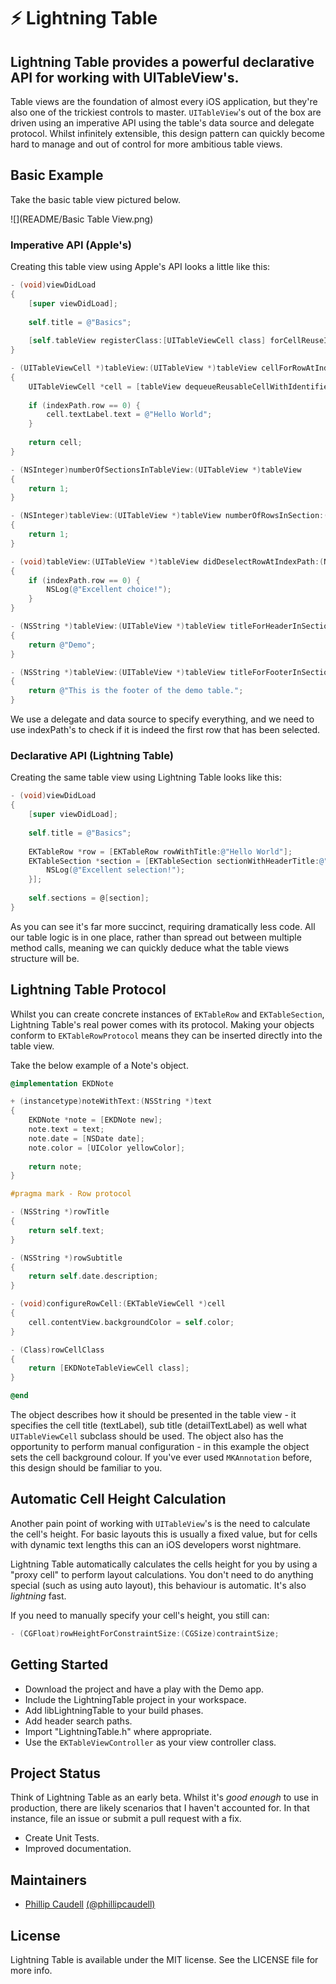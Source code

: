 # ⚡️ Lightning Table
## Lightning Table provides a powerful declarative API for working with UITableView's. 

Table views are the foundation of almost every iOS application, but they're also one of the trickiest controls to master. `UITableView`'s out of the box are driven using an imperative API using the table's data source and delegate protocol. Whilst infinitely extensible, this design pattern can quickly become hard to manage and out of control for more ambitious table views. 

## Basic Example

Take the basic table view pictured below.

![](README/Basic Table View.png)

### Imperative API (Apple's)

Creating this table view using Apple's API looks a little like this:

```objective-c
- (void)viewDidLoad
{
    [super viewDidLoad];
    
    self.title = @"Basics";
    
    [self.tableView registerClass:[UITableViewCell class] forCellReuseIdentifier:@"Cell"];
}

- (UITableViewCell *)tableView:(UITableView *)tableView cellForRowAtIndexPath:(NSIndexPath *)indexPath
{
    UITableViewCell *cell = [tableView dequeueReusableCellWithIdentifier:@"Cell" forIndexPath:indexPath];
    
    if (indexPath.row == 0) {
        cell.textLabel.text = @"Hello World";
    }
    
    return cell;
}

- (NSInteger)numberOfSectionsInTableView:(UITableView *)tableView
{
    return 1;
}

- (NSInteger)tableView:(UITableView *)tableView numberOfRowsInSection:(NSInteger)section
{
    return 1;
}

- (void)tableView:(UITableView *)tableView didDeselectRowAtIndexPath:(NSIndexPath *)indexPath
{
    if (indexPath.row == 0) {
        NSLog(@"Excellent choice!");
    }
}

- (NSString *)tableView:(UITableView *)tableView titleForHeaderInSection:(NSInteger)section
{
    return @"Demo";
}

- (NSString *)tableView:(UITableView *)tableView titleForFooterInSection:(NSInteger)section
{
    return @"This is the footer of the demo table.";
}
```

We use a delegate and data source to specify everything, and we need to use indexPath's to check if it is indeed the first row that has been selected.
	
### Declarative API (Lightning Table)

Creating the same table view using Lightning Table looks like this:

```objective-c
- (void)viewDidLoad
{
    [super viewDidLoad];
    
    self.title = @"Basics";
    
    EKTableRow *row = [EKTableRow rowWithTitle:@"Hello World"];
    EKTableSection *section = [EKTableSection sectionWithHeaderTitle:@"Demo" rows:@[row] footerTitle:@"This is the footer of the demo table." selection:^(EKTableRowSelection *selection) {
        NSLog(@"Excellent selection!");
    }];
    
    self.sections = @[section];
}
```
	
As you can see it's far more succinct, requiring dramatically less code. All our table logic is in one place, rather than spread out between multiple method calls, meaning we can quickly deduce what the table views structure will be.

## Lightning Table Protocol 

Whilst you can create concrete instances of `EKTableRow` and `EKTableSection`, Lightning Table's real power comes with its protocol. Making your objects conform to `EKTableRowProtocol` means they can be inserted directly into the table view. 

Take the below example of a Note's object. 

```objective-c
@implementation EKDNote

+ (instancetype)noteWithText:(NSString *)text
{
    EKDNote *note = [EKDNote new];
    note.text = text;
    note.date = [NSDate date];
    note.color = [UIColor yellowColor];
    
    return note;
}

#pragma mark - Row protocol 

- (NSString *)rowTitle
{
    return self.text;
}

- (NSString *)rowSubtitle
{
    return self.date.description;
}

- (void)configureRowCell:(EKTableViewCell *)cell
{
    cell.contentView.backgroundColor = self.color;
}

- (Class)rowCellClass
{
    return [EKDNoteTableViewCell class];
}

@end
```


The object describes how it should be presented in the table view - it specifies the cell title (textLabel), sub title (detailTextLabel) as well what `UITableViewCell` subclass should be used. The object also has the opportunity to perform manual configuration - in this example the object sets the cell background colour. If you've ever used `MKAnnotation` before, this design should be familiar to you.

## Automatic Cell Height Calculation 

Another pain point of working with `UITableView`'s is the need to calculate the cell's height. For basic layouts this is usually a fixed value, but for cells with dynamic text lengths this can an iOS developers worst nightmare.  

Lightning Table automatically calculates the cells height for you by using a "proxy cell" to perform layout calculations. You don't need to do anything special (such as using auto layout), this behaviour is automatic. It's also *lightning* fast. 

If you need to manually specify your cell's height, you still can:

```objective-c
- (CGFloat)rowHeightForConstraintSize:(CGSize)contraintSize;
```

## Getting Started

- Download the project and have a play with the Demo app. 
- Include the LightningTable project in your workspace.
- Add libLightningTable to your build phases.
- Add header search paths.
- Import "LightningTable.h" where appropriate. 
- Use the `EKTableViewController` as your view controller class. 

## Project Status

Think of Lightning Table as an early beta. Whilst it's *good enough* to use in production, there are likely scenarios that I haven't accounted for. In that instance, file an issue or submit a pull request with a fix. 

- Create Unit Tests.
- Improved documentation. 


## Maintainers 

- [Phillip Caudell](http://phillipcaudell.com) [(@phillipcaudell)](http://twitter.com/phillipcaudell)


## License 

Lightning Table is available under the MIT license. See the LICENSE file for more info.